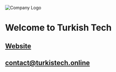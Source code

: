 ![Company Logo](https://turkistech.online/media/1k0gtr4q/turkistech-logo-original.svg)
# Welcome to Turkish Tech

## [Website](https://turkistech.online/)
## <contact@turkistech.online>
